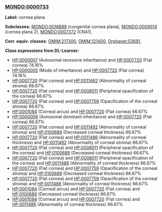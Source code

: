 
### [MONDO:0000733](http://purl.obolibrary.org/obo/MONDO_0000733)
**Label:** cornea plana

**Subclasses:** [MONDO:0018888](http://purl.obolibrary.org/obo/MONDO_0018888) (congenital cornea plana), [MONDO:0009014](http://purl.obolibrary.org/obo/MONDO_0009014) (cornea plana 2), [MONDO:0007372](http://purl.obolibrary.org/obo/MONDO_0007372) (CNA1), 

**Corr. equiv. classes:** [OMIM:217300](http://purl.obolibrary.org/obo/OMIM_217300), [OMIM:121400](http://purl.obolibrary.org/obo/OMIM_121400), [Orphanet:53691](http://www.orpha.net/ORDO/Orphanet_53691), 

**Class expressions from DL-Learner:**

- [HP:0000007](http://purl.obolibrary.org/obo/HP_0000007) (Autosomal recessive inheritance) and [HP:0007720](http://purl.obolibrary.org/obo/HP_0007720) (Flat cornea) 74.16%
- [HP:0000005](http://purl.obolibrary.org/obo/HP_0000005) (Mode of inheritance) and [HP:0007720](http://purl.obolibrary.org/obo/HP_0007720) (Flat cornea) 74.16%
- [HP:0007720](http://purl.obolibrary.org/obo/HP_0007720) (Flat cornea) and [HP:0011492](http://purl.obolibrary.org/obo/HP_0011492) (Abnormality of corneal stroma) 66.67%
- [HP:0007720](http://purl.obolibrary.org/obo/HP_0007720) (Flat cornea) and [HP:0008011](http://purl.obolibrary.org/obo/HP_0008011) (Peripheral opacification of the cornea) 66.67%
- [HP:0007720](http://purl.obolibrary.org/obo/HP_0007720) (Flat cornea) and [HP:0007759](http://purl.obolibrary.org/obo/HP_0007759) (Opacification of the corneal stroma) 66.67%
- [HP:0001084](http://purl.obolibrary.org/obo/HP_0001084) (Corneal arcus) and [HP:0007720](http://purl.obolibrary.org/obo/HP_0007720) (Flat cornea) 66.67%
- [HP:0000006](http://purl.obolibrary.org/obo/HP_0000006) (Autosomal dominant inheritance) and [HP:0007720](http://purl.obolibrary.org/obo/HP_0007720) (Flat cornea) 66.67%
- [HP:0007720](http://purl.obolibrary.org/obo/HP_0007720) (Flat cornea) and [HP:0011492](http://purl.obolibrary.org/obo/HP_0011492) (Abnormality of corneal stroma) and [HP:0100689](http://purl.obolibrary.org/obo/HP_0100689) (Decreased corneal thickness) 66.67%
- [HP:0007720](http://purl.obolibrary.org/obo/HP_0007720) (Flat cornea) and [HP:0011486](http://purl.obolibrary.org/obo/HP_0011486) (Abnormality of corneal thickness) and [HP:0011492](http://purl.obolibrary.org/obo/HP_0011492) (Abnormality of corneal stroma) 66.67%
- [HP:0007720](http://purl.obolibrary.org/obo/HP_0007720) (Flat cornea) and [HP:0008011](http://purl.obolibrary.org/obo/HP_0008011) (Peripheral opacification of the cornea) and [HP:0100689](http://purl.obolibrary.org/obo/HP_0100689) (Decreased corneal thickness) 66.67%
- [HP:0007720](http://purl.obolibrary.org/obo/HP_0007720) (Flat cornea) and [HP:0008011](http://purl.obolibrary.org/obo/HP_0008011) (Peripheral opacification of the cornea) and [HP:0011486](http://purl.obolibrary.org/obo/HP_0011486) (Abnormality of corneal thickness) 66.67%
- [HP:0007720](http://purl.obolibrary.org/obo/HP_0007720) (Flat cornea) and [HP:0007759](http://purl.obolibrary.org/obo/HP_0007759) (Opacification of the corneal stroma) and [HP:0100689](http://purl.obolibrary.org/obo/HP_0100689) (Decreased corneal thickness) 66.67%
- [HP:0007720](http://purl.obolibrary.org/obo/HP_0007720) (Flat cornea) and [HP:0007759](http://purl.obolibrary.org/obo/HP_0007759) (Opacification of the corneal stroma) and [HP:0011486](http://purl.obolibrary.org/obo/HP_0011486) (Abnormality of corneal thickness) 66.67%
- [HP:0001084](http://purl.obolibrary.org/obo/HP_0001084) (Corneal arcus) and [HP:0007720](http://purl.obolibrary.org/obo/HP_0007720) (Flat cornea) and [HP:0100689](http://purl.obolibrary.org/obo/HP_0100689) (Decreased corneal thickness) 66.67%
- [HP:0001084](http://purl.obolibrary.org/obo/HP_0001084) (Corneal arcus) and [HP:0007720](http://purl.obolibrary.org/obo/HP_0007720) (Flat cornea) and [HP:0011486](http://purl.obolibrary.org/obo/HP_0011486) (Abnormality of corneal thickness) 66.67%


